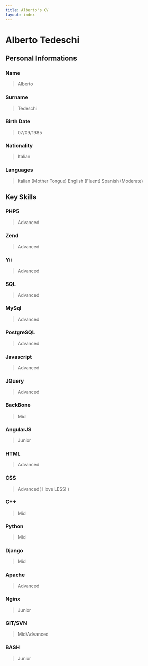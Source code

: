 ```yaml
---
title: Alberto's CV
layout: index
---
```


# Alberto Tedeschi #

## Personal Informations ##
### Name ###
> Alberto
### Surname ###
> Tedeschi
### Birth Date ###
> 07/09/1985 
### Nationality ###
> Italian
### Languages ###
> Italian (Mother Tongue)
> English (Fluent)
> Spanish (Moderate)

## Key Skills ##

### PHP5 ###
> Advanced
### Zend ###
> Advanced
### Yii ###
> Advanced

### SQL ###
> Advanced
### MySql ###
> Advanced
### PostgreSQL ###
> Advanced

### Javascript ###
> Advanced
### JQuery ###
> Advanced
### BackBone ###
> Mid
### AngularJS ###
> Junior

### HTML ###
> Advanced
### CSS ###
> Advanced( I love LESS! )

### C++ ###
> Mid
### Python ###
> Mid
### Django ###
> Mid

### Apache ###
> Advanced
### Nginx ###
> Junior

### GIT/SVN ###
> Mid/Advanced

### BASH ###
> Junior